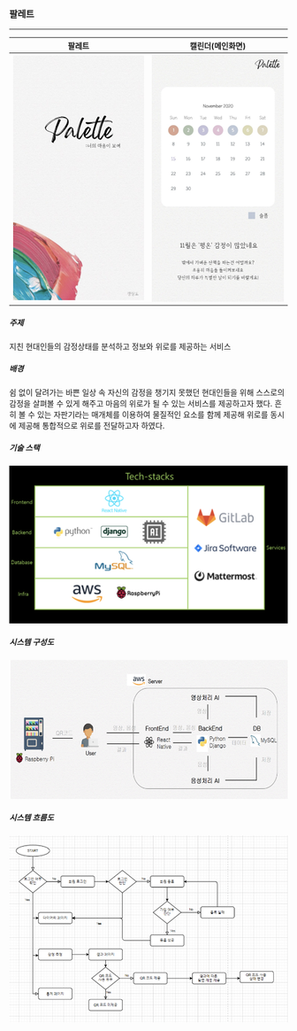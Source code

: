 ### 팔레트
---

| 팔레트 | 캘린더(메인화면) |
| :--: | :--: |
|    ![캡처](./project/img/4.png)  |    ![캡처](./project/img/5.png)  |




##### 주제

지친 현대인들의 감정상태를 분석하고 정보와 위로를 제공하는 서비스

##### 배경
쉼 없이 달려가는 바쁜 일상 속 자신의 감정을 챙기지 못했던 현대인들을 위해 스스로의 감정을 살펴볼 수 있게 해주고 마음의 위로가 될 수 있는 서비스를 제공하고자 했다. 흔히 볼 수 있는 자판기라는 매개체를 이용하여 물질적인 요소를 함께 제공해 위로를 동시에 제공해 통합적으로 위로를 전달하고자 하였다.

##### 기술 스택
![캡처](./project/img/3.png)

##### 시스템 구성도
![캡처](./project/img/1.png)

##### 시스템 흐름도
![캡처](./project/img/2.png)

